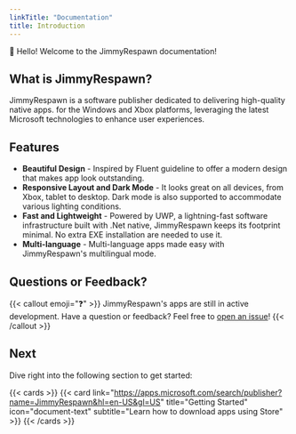 ```yaml
---
linkTitle: "Documentation"
title: Introduction
---
```


👋 Hello! Welcome to the JimmyRespawn documentation!

<!--more-->

## What is JimmyRespawn?

JimmyRespawn is a software publisher dedicated to delivering high-quality native apps.
for the Windows and Xbox platforms, leveraging the latest Microsoft technologies to enhance user experiences.

## Features

- **Beautiful Design** - Inspired by Fluent guideline to offer a modern design that makes app look outstanding.
- **Responsive Layout and Dark Mode** - It looks great on all devices, from Xbox, tablet to desktop. Dark mode is also supported to accommodate various lighting conditions.
- **Fast and Lightweight** - Powered by UWP, a lightning-fast software infrastructure built with .Net native, JimmyRespawn keeps its footprint minimal. No extra EXE installation are needed to use it.
- **Multi-language** - Multi-language apps made easy with JimmyRespawn's multilingual mode.

## Questions or Feedback?

{{< callout emoji="❓" >}}
  JimmyRespawn's apps are still in active development.
  Have a question or feedback? Feel free to [open an issue](https://github.com/jimmyrespawn/IPTV-Fluent/issues)!
{{< /callout >}}

## Next

Dive right into the following section to get started:

{{< cards >}}
  {{< card link="https://apps.microsoft.com/search/publisher?name=JimmyRespawn&hl=en-US&gl=US" title="Getting Started" icon="document-text" subtitle="Learn how to download apps using Store" >}}
{{< /cards >}}

[MSFT store]: https://apps.microsoft.com/search/publisher?name=JimmyRespawn&hl=en-US&gl=US